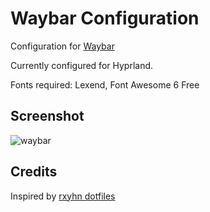# Waybar Configuration

Configuration for [Waybar](https://github.com/Alexays/Waybar)

Currently configured for Hyprland.

Fonts required: Lexend, Font Awesome 6 Free

## Screenshot

![waybar](https://i.imgur.com/puJrg4i.png)

## Credits

Inspired by [rxyhn dotfiles](https://github.com/rxyhn/dotfiles/)
